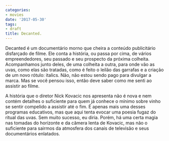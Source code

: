 ```yaml
---
categories:
- movies
date: '2017-05-30'
tags:
- draft
title: Decanted.
---
```


Decanted é um documentário morno que cheira a conteúdo publicitário disfarçado de filme. Ele conta a história, ou passa por cima, de vários empreendedores, seu passado e seu prospecto da próxima colheita. Acompanhamos junto deles, de uma colheita a outra, para onde vão as uvas, como elas são tratadas, como é feito o leilão das garrafas e a criação de um novo rótulo: italics. Não, não estou sendo pago para divulgar a marca. Mas se você pensou isso, então deve saber como me senti ao assistir ao filme.

A história que o diretor Nick Kovacic nos apresenta não é nova e nem contém detalhes o suficiente para quem já conhece o mínimo sobre vinho se sentir compelido a assistir até o fim. É apenas mais uma desses programas educativos, mas que aqui tenta evocar uma poesia fugaz do ritual das uvas. Sem muito sucesso, eu diria. Porém, há uma certa magia nas tomadas do horizonte e da câmera lenta de Kovacic, mas não o suficiente para sairmos da atmosfera dos canais de televisão e seus documentários enlatados.
